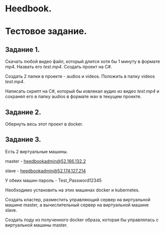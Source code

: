 # Heedbook. 
# Тестовое задание. 

## Задание 1.
Скачать любой видео файл, который длится хотя бы 1 минуту в формате mp4. Назвать его  *test.mp4*. Создать проект на C#. 

Создать 2 папки в проекте - audios и videos. Положить в папку videos   *test.mp4*.

Написать скрипт на C#, который бы извлекал аудио из видео *test.mp4* и сохранял его в папку audios в формате wav в текущем проекте.


## Задание 2.
Обернуть весь этот проект в docker. 

## Задание 3. 
Есть 2 виртуальные машины.

master - heedbookadmin@52.166.132.2

slave - heedbookadmin@52.174.127.214

У обеих машин пароль - Test_Password12345

Необходимо установить на этих машинах docker и kubernetes. 

Создать кластер, разместить управляющий сервер на виртуальной машине master, а вычислительный сервер на виртуальной машине slave. 

Создать поду из полученного docker образа, которая бы управлялась с виртуальной машины master.
